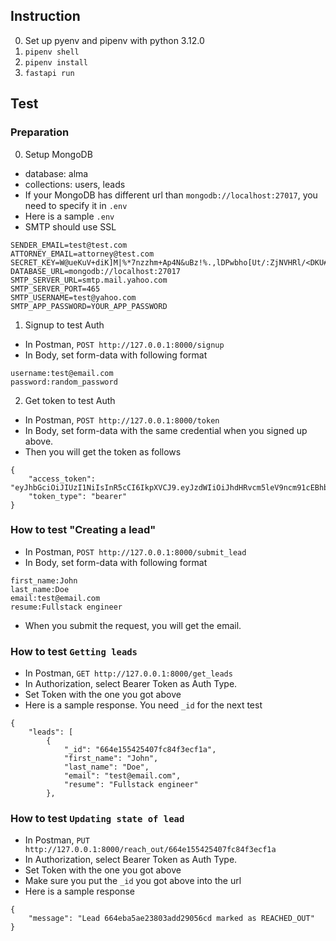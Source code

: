 ## Instruction

0. Set up pyenv and pipenv with python 3.12.0
1. `pipenv shell`
2. `pipenv install`
3. `fastapi run`

## Test

### Preparation
0. Setup MongoDB
- database: alma
- collections: users, leads
- If your MongoDB has different url than `mongodb://localhost:27017`, you need to specify it in `.env`
- Here is a sample `.env`
- SMTP should use SSL
```
SENDER_EMAIL=test@test.com
ATTORNEY_EMAIL=attorney@test.com
SECRET_KEY=W@ueKuV+diK]M|%*7nzzhm+Ap4N&uBz!%.,lDPwbho[Ut/:ZjNVHRl/<DKU#4s!
DATABASE_URL=mongodb://localhost:27017
SMTP_SERVER_URL=smtp.mail.yahoo.com
SMTP_SERVER_PORT=465
SMTP_USERNAME=test@yahoo.com
SMTP_APP_PASSWORD=YOUR_APP_PASSWORD
```
1. Signup to test Auth
- In Postman, `POST http://127.0.0.1:8000/signup`
- In Body, set form-data with following format
```
username:test@email.com
password:random_password
```

2. Get token to test Auth
- In Postman, `POST http://127.0.0.1:8000/token`
- In Body, set form-data with the same credential when you signed up above.
- Then you will get the token as follows
```
{
    "access_token": "eyJhbGciOiJIUzI1NiIsInR5cCI6IkpXVCJ9.eyJzdWIiOiJhdHRvcm5leV9ncm91cEBhbG1hLmNvbSIsImV4cCI6MTcxNjQ0Mjg5Mn0.hQX0pL5saaWrXOcbw2j0eVQuDup59kGGMdoQUXlBM20",
    "token_type": "bearer"
}
```


### How to test "Creating a lead"
- In Postman, `POST http://127.0.0.1:8000/submit_lead`
- In Body, set form-data with following format
```
first_name:John
last_name:Doe
email:test@email.com
resume:Fullstack engineer
```
- When you submit the request, you will get the email. 

### How to test `Getting leads`
- In Postman, `GET http://127.0.0.1:8000/get_leads`
- In Authorization, select Bearer Token as Auth Type.
- Set Token with the one you got above
- Here is a sample response. You need `_id` for the next test 
```
{
    "leads": [
        {
            "_id": "664e155425407fc84f3ecf1a",
            "first_name": "John",
            "last_name": "Doe",
            "email": "test@email.com",
            "resume": "Fullstack engineer"
        },
```


### How to test `Updating state of lead`
- In Postman, `PUT http://127.0.0.1:8000/reach_out/664e155425407fc84f3ecf1a`
- In Authorization, select Bearer Token as Auth Type.
- Set Token with the one you got above
- Make sure you put the `_id` you got above into the url
- Here is a sample response
```
{
    "message": "Lead 664eba5ae23803add29056cd marked as REACHED_OUT"
}
```